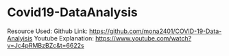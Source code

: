 # Covid19-DataAnalysis

Resource Used:
Github Link: https://github.com/mona2401/COVID-19-Data-Analyisis
Youtube Explanation: https://www.youtube.com/watch?v=Jc4pRMBzBZc&t=6622s

